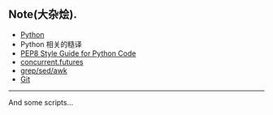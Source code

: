 ## Note(大杂烩).

- [Python](https://github.com/Damnever/Note/blob/master/Python.md)
- Python 相关的糙译
 - [PEP8 Style Guide for Python Code](https://github.com/Damnever/Note/blob/master/PEP8-Style-Guide-for-Python-Code.md)
 - [concurrent.futures](https://github.com/Damnever/Note/blob/master/concurrent.futures.md)
- [grep/sed/awk](https://github.com/Damnever/Note/blob/master/grep-sed-awk.md)
- [Git](https://github.com/Damnever/Note/blob/master/Git.md)

---

And some scripts...